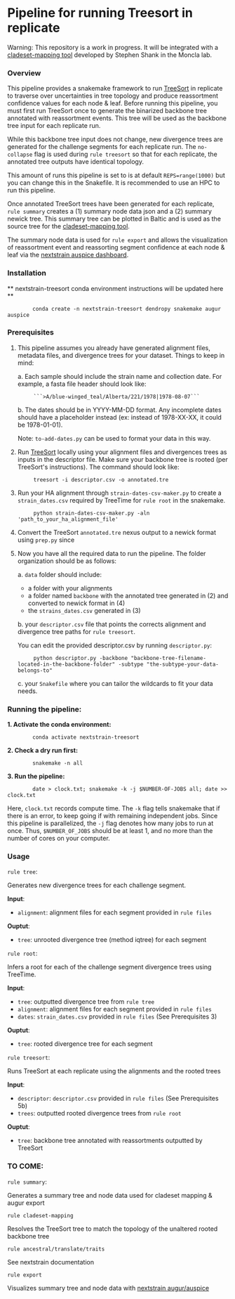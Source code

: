 
# Pipeline for running Treesort in replicate 

Warning: This repository is a work in progress. It will be integrated with a [cladeset-mapping tool](https://github.com/moncla-lab/treesort-cladeset-mapping) developed by Stephen Shank in the Moncla lab.

### Overview

This pipeline provides a snakemake framework to run [TreeSort](https://github.com/flu-crew/TreeSort/tree/main) in replicate 
to traverse over uncertainties in tree topology and produce reassortment confidence values for each node & leaf. Before running this pipeline, you must first run 
TreeSort once to generate the binarized backbone tree annotated with reassortment events. This tree will be used as the backbone tree input for each 
replicate run.  

While this backbone tree input does not change, new divergence trees are generated for the challenge segments for each replicate run.
The ```no-collapse``` flag is used during ```rule treesort``` so that for each replicate, the annotated tree outputs have identical topology.

This amount of runs this pipeline is set to is at default ```REPS=range(1000)``` but you can change this in the Snakefile. 
It is recommended to use an HPC to run this pipeline.

Once annotated TreeSort trees have been generated for each replicate, ```rule summary``` creates a (1) summary node data json and a (2) summary newick tree.
This summary tree can be plotted in Baltic and is used as the source tree for the [cladeset-mapping tool](https://github.com/moncla-lab/treesort-cladeset-mapping).

The summary node data is used for ```rule export``` and allows the visualization of reassortment event and reassorting segment confidence at each node & leaf via the [nextstrain auspice dashboard](https://docs.nextstrain.org/projects/auspice/en/stable/).

### Installation

**  nextstrain-treesort conda environment instructions will be updated here **

			conda create -n nextstrain-treesort dendropy snakemake augur auspice

### Prerequisites 

1. This pipeline assumes you already have generated alignment files, metadata files, and divergence trees for your dataset.
   Things to keep in mind:
   
   	a. Each sample should include the strain name and collection date. For example, a fasta file header should look like:

   			```>A/blue-winged_teal/Alberta/221/1978|1978-08-07```
   	
   	b. The dates should be in YYYY-MM-DD format. Any incomplete dates should have a placeholder instead (ex: instead of 1978-XX-XX, it could be 1978-01-01).
   	
	Note: ```to-add-dates.py``` can be used to format your data in this way.
   
2. Run [TreeSort](https://github.com/flu-crew/TreeSort/tree/main) locally using your alignment files and divergences trees as inputs in the descriptor file.
   Make sure your backbone tree is rooted (per TreeSort's instructions). The command should look like:

			treesort -i descriptor.csv -o annotated.tre
				
3. Run your HA alignment through ```strain-dates-csv-maker.py``` to create a ```strain_dates.csv``` required by TreeTime for ```rule root``` in the snakemake. 

			python strain-dates-csv-maker.py -aln 'path_to_your_ha_alignment_file' 
				
4. Convert the TreeSort ```annotated.tre``` nexus output to a newick format using ```prep.py``` since 

5. Now you have all the required data to run the pipeline. The folder organization should be as follows:
	
	a. ```data``` folder should include:
		
	* a folder with your alignments
	* a folder named ```backbone``` with the annotated tree generated in (2) and converted to newick format in (4)
	* the ```strains_dates.csv``` generated in (3)
		
	b. your ```descriptor.csv``` file that points the corrects alignment and divergence tree paths for ```rule treesort```. 
	   
	You can edit the provided descriptor.csv by running ```descriptor.py```:
	   
	   		python descriptor.py -backbone "backbone-tree-filename-located-in-the-backbone-folder" -subtype "the-subtype-your-data-belongs-to"
		
	c. your ```Snakefile``` where you can tailor the wildcards to fit your data needs.

### Running the pipeline:

**1. Activate the conda environment:**
			
			conda activate nextstrain-treesort
			
**2. Check a dry run first:**

			snakemake -n all 

**3. Run the pipeline:**

			date > clock.txt; snakemake -k -j $NUMBER-OF-JOBS all; date >> clock.txt
	
Here, ```clock.txt``` records compute time. 
The ```-k``` flag tells snakemake that if there is an error, to keep going if with remaining independent jobs. 
Since this pipeline is parallelized, the ```-j``` flag denotes how many jobs to run at once. Thus, ```$NUMBER_OF_JOBS``` should be at least 1, and no more than the number of cores on your computer.
		
### Usage

```rule tree```:

Generates new divergence trees for each challenge segment.

**Input**:

+ ```alignment```: alignment files for each segment provided in ```rule files```

**Ouptut**:

+ ```tree```: unrooted divergence tree (method iqtree) for each segment

```rule root```:

Infers a root for each of the challenge segment divergence trees using TreeTime.

**Input**:

+ ```tree```: outputted divergence tree from ```rule tree```
+ ```alignment```: alignment files for each segment provided in ```rule files```
+ ```dates```: ```strain_dates.csv``` provided in ```rule files``` (See Prerequisites 3)

**Ouptut**:

+ ```tree```: rooted divergence tree for each segment
		
```rule treesort```:

Runs TreeSort at each replicate using the alignments and the rooted trees 

**Input**:

+ ```descriptor```: ```descriptor.csv``` provided in ```rule files``` (See Prerequisites 5b)
+ ```trees```: outputted rooted divergence trees from ```rule root```

**Ouptut**:

+ ```tree```: backbone tree annotated with reassortments outputted by TreeSort

### **TO COME:**

```rule summary```:

Generates a summary tree and node data used for cladeset mapping & augur export

```rule cladeset-mapping```

Resolves the TreeSort tree to match the topology of the unaltered rooted backbone tree

```rule ancestral/translate/traits```

See nextstrain documentation

```rule export```

Visualizes summary tree and node data with [nextstrain augur/auspice](https://docs.nextstrain.org/projects/auspice/en/stable/)
